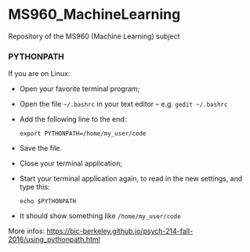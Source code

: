 # MS960_MachineLearning

Repository of the MS960 (Machine Learning) subject




### PYTHONPATH

If you are on Linux:

  - Open your favorite terminal program;
  
  - Open the file `~/.bashrc` in your text editor – e.g. `gedit ~/.bashrc`
  
  - Add the following line to the end:
    
    `export PYTHONPATH=/home/my_user/code`
  
  - Save the file.
  
  - Close your terminal application;
  
  - Start your terminal application again, to read in the new settings, and type this:

    `echo $PYTHONPATH`
    
  - It should show something like `/home/my_user/code`

More infos: https://bic-berkeley.github.io/psych-214-fall-2016/using_pythonpath.html


